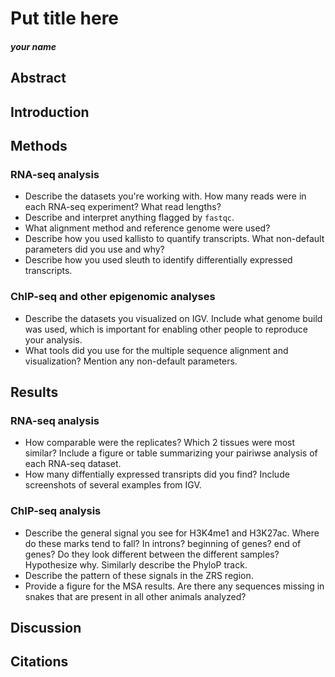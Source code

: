 # Put title here
##### your name

## Abstract

## Introduction

 
## Methods

### RNA-seq analysis
* Describe the datasets you're working with. How many reads were in each RNA-seq experiment? What read lengths?
* Describe and interpret anything flagged by `fastqc`.
* What alignment method and reference genome were used?
* Describe how you used kallisto to quantify transcripts. What non-default parameters did you use and why?
* Describe how you used sleuth to identify differentially expressed transcripts.

### ChIP-seq and other epigenomic analyses
* Describe the datasets you visualized on IGV. Include what genome build was used, which is important for enabling other people to reproduce your analysis.
* What tools did you use for the multiple sequence alignment and visualization? Mention any non-default parameters.

## Results

### RNA-seq analysis
* How comparable were the replicates? Which 2 tissues were most similar? Include a figure or table summarizing your pairiwse analysis of each RNA-seq dataset.
* How many diffentially expressed transripts did you find? Include screenshots of several examples from IGV.

### ChIP-seq analysis
* Describe the general signal you see for H3K4me1 and H3K27ac. Where do these marks tend to fall? In introns? beginning of genes? end of genes? Do they look different between the different samples? Hypothesize why. Similarly describe the PhyloP track.
* Describe the pattern of these signals in the ZRS region.
* Provide a figure for the MSA results. Are there any sequences missing in snakes that are present in all other animals analyzed?

## Discussion


## Citations

